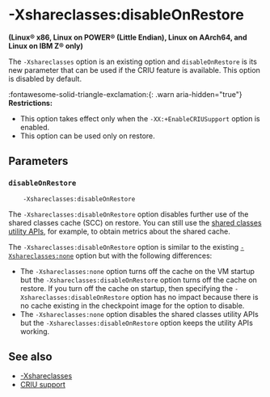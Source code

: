 ﻿<!--
* Copyright (c) 2017, 2023 IBM Corp. and others
*
* This program and the accompanying materials are made
* available under the terms of the Eclipse Public License 2.0
* which accompanies this distribution and is available at
* https://www.eclipse.org/legal/epl-2.0/ or the Apache
* License, Version 2.0 which accompanies this distribution and
* is available at https://www.apache.org/licenses/LICENSE-2.0.
*
* This Source Code may also be made available under the
* following Secondary Licenses when the conditions for such
* availability set forth in the Eclipse Public License, v. 2.0
* are satisfied: GNU General Public License, version 2 with
* the GNU Classpath Exception [1] and GNU General Public
* License, version 2 with the OpenJDK Assembly Exception [2].
*
* [1] https://www.gnu.org/software/classpath/license.html
* [2] https://openjdk.org/legal/assembly-exception.html
*
* SPDX-License-Identifier: EPL-2.0 OR Apache-2.0 OR GPL-2.0-only WITH Classpath-exception-2.0 OR GPL-2.0-only WITH OpenJDK-assembly-exception-1.0
-->

# -Xshareclasses:disableOnRestore

**(Linux&reg; x86, Linux on POWER&reg; (Little Endian), Linux on AArch64, and Linux on IBM Z&reg; only)**

The `-Xshareclasses` option is an existing option and `disableOnRestore` is its new parameter that can be used if the CRIU feature is available. This option is disabled by default.

:fontawesome-solid-triangle-exclamation:{: .warn aria-hidden="true"} **Restrictions:**

- This option takes effect only when the `-XX:+EnableCRIUSupport` option is enabled.
- This option can be used only on restore.

## Parameters

### `disableOnRestore`

        -Xshareclasses:disableOnRestore

The `-Xshareclasses:disableOnRestore` option disables further use of the shared classes cache (SCC) on restore. You can still use the [shared classes utility APIs](shrc.md#the-java-shared-classes-utility-api), for example, to obtain metrics about the shared cache.

The `-Xshareclasses:disableOnRestore` option is similar to the existing [`-Xshareclasses:none`](xshareclasses.md#none) option but with the following differences:

- The `-Xshareclasses:none` option turns off the cache on the VM startup but the `-Xshareclasses:disableOnRestore` option turns off the cache on restore. If you turn off the cache on startup, then specifying the `-Xshareclasses:disableOnRestore` option has no impact because there is no cache existing in the checkpoint image for the option to disable.
- The `-Xshareclasses:none` option disables the shared classes utility APIs but the `-Xshareclasses:disableOnRestore` option keeps the utility APIs working.

## See also

- [-Xshareclasses](xshareclasses.md)
- [CRIU support](criusupport.md)

<!-- ==== END OF TOPIC ==== xsharxshareclassesdisableonrestore.md ==== -->
